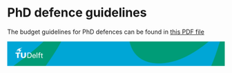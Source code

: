 # PhD defence guidelines

The budget guidelines for PhD defences can be found in [this PDF file](./Appendices/PhD_Defence_Budget_Guidelines–Hydraulic_Engineering_01012025.pdf) 

![footer](../figures/footer-tudelft.jpg)